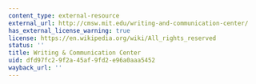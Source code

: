 ```yaml
---
content_type: external-resource
external_url: http://cmsw.mit.edu/writing-and-communication-center/
has_external_license_warning: true
license: https://en.wikipedia.org/wiki/All_rights_reserved
status: ''
title: Writing & Communication Center
uid: dfd97fc2-9f2a-45af-9fd2-e96a0aaa5452
wayback_url: ''
---
```

